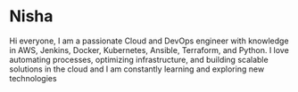 # Nisha
Hi everyone,
I am a passionate Cloud and DevOps engineer with knowledge in AWS, Jenkins, Docker, Kubernetes, Ansible, Terraform, and Python. I love automating processes, optimizing infrastructure, and building scalable solutions in the cloud and I am constantly learning and exploring new technologies
